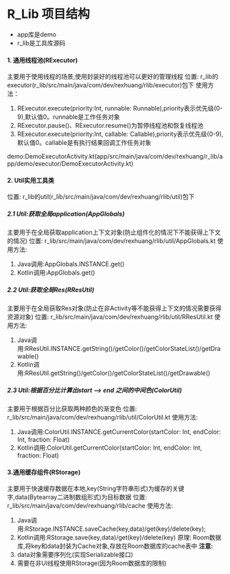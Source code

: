 # R_Lib 项目结构
- app库是demo
- r_lib是工具库源码

#### 1. 通用线程池(RExecutor)
主要用于使用线程的场景,使用封装好的线程池可以更好的管理线程
位置: r_lib的executor(r_lib/src/main/java/com/dev/rexhuang/rlib/executor)包下
使用方法：

1. RExecutor.execute(priority:Int, runnable: Runnable),priority表示优先级(0-9),默认值0。runnable是工作任务对象
2. RExecutor.pause()、RExecutor.resume()为暂停线程池和恢复线程池
3. RExecutor.execute(priority:Int, callable: Callable),priority表示优先级(0-9),默认值0。callable是有执行结果回调工作任务对象

demo:DemoExecutorActivity.kt(app/src/main/java/com/dev/rexhuang/r_lib/app/demo/executor/DemoExecutorActivity.kt)

#### 2. Util实用工具类
位置: r_lib的util(r_lib/src/main/java/com/dev/rexhuang/rlib/util)包下

##### 2.1 Util:获取全局application(AppGlobals)
主要用于在全局获取application上下文对象(防止组件化的情况下不能获得上下文的情况)
位置: r_lib/src/main/java/com/dev/rexhuang/rlib/util/AppGlobals.kt
使用方法:
1. Java调用:AppGlobals.INSTANCE.get()
2. Kotlin调用:AppGlobals.get()

##### 2.2 Util:获取全局Res(RResUtil)
主要用于在全局获取Res对象(防止在非Activity等不能获得上下文的情况需要获得资源对象)
位置: r_lib/src/main/java/com/dev/rexhuang/rlib/util/RResUtil.kt
使用方法:
1. Java调用:RResUtil.INSTANCE.getString()/getColor()/getColorStateList()/getDrawable()
2. Kotlin调用:RResUtil.getString()/getColor()/getColorStateList()/getDrawable()

##### 2.3 Util:根据百分比计算出start --> end 之间的中间色(ColorUtil)
主要用于根据百分比获取两种颜色的渐变色
位置: r_lib/src/main/java/com/dev/rexhuang/rlib/util/ColorUtil.kt
使用方法:
1. Java调用:ColorUtil.INSTANCE.getCurrentColor(startColor: Int, endColor: Int, fraction: Float)
2. Kotlin调用:ColorUtil.getCurrentColor(startColor: Int, endColor: Int, fraction: Float)

#### 3.通用缓存组件(RStorage)
主要用于快速缓存数据在本地,key(String字符串形式)为缓存的关键字,data(Bytearray二进制数组形式)为目标数据
位置: r_lib/src/main/java/com/dev/rexhuang/rlib/cache
使用方法:
1. Java调用:RStorage.INSTANCE.saveCache(key,data)/get(key)/delete(key);
2. Kotlin调用:RStorage.save(key,data)/get(key)/delete(key)
原理: Room数据库,将key和data封装为Cache对象,存放在Room数据库的cache表中
**注意:**
1. data对象需要序列化(实现Serializable接口)
2. 需要在非UI线程使用RStorage(因为Room数据库的限制)